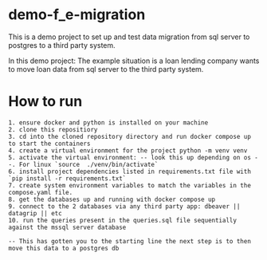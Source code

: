 # demo-f_e-migration

This is a demo project to set up and test data migration from sql server to postgres to a third party system.

In this demo project:
    The example situation is a loan lending company wants to move loan data from sql server to the third party system.


# How to run
    1. ensure docker and python is installed on your machine
    2. clone this repositiory
    3. cd into the cloned repository directory and run docker compose up to start the containers
    4. create a virtual environment for the project python -m venv venv
    5. activate the virtual environment: -- look this up depending on os --. For linux `source  ./venv/bin/activate`
    6. install project dependencies listed in requirements.txt file with `pip install -r requirements.txt`
    7. create system environment variables to match the variables in the compose.yaml file.
    8. get the databases up and running with docker compose up
    9. connect to the 2 databases via any third party app: dbeaver || datagrip || etc
    10. run the queries present in the queries.sql file sequentially against the mssql server database

    -- This has gotten you to the starting line the next step is to then move this data to a postgres db